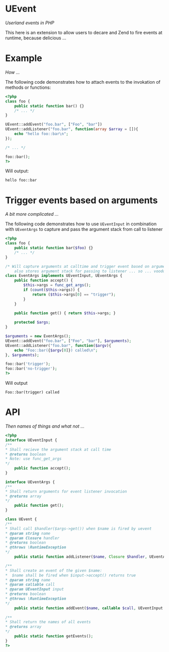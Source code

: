 UEvent
======
*Userland events in PHP*

This here is an extension to allow users to decare and Zend to fire events at runtime, because delicious ...

Example
=======
*How ...*

The following code demonstrates how to attach events to the invokation of methods or functions:

```php
<?php
class foo {
	public static function bar() {}
	/* ... */
}

UEvent::addEvent("foo.bar", ["Foo", "bar"])
UEvent::addListener("foo.bar", function(array $array = []){
	echo "hello foo::bar\n";
});

/* ... */

foo::bar();
?>
```

Will output:

```
hello foo::bar
```

Trigger events based on arguments
=================================
*A bit more complicated ...*

The following code demonstrates how to use ```UEventInput``` in combination with ```UEventArgs``` to capture
and pass the argument stack from call to listener

```php
<?php
class foo {
	public static function bar($foo) {}
	/* ... */
}

/* Will capture arguments at calltime and trigger event based on arguments
	also stores argument stack for passing to listener ... so ... voodoo ... */
class EventArgs implements UEventInput, UEventArgs {
	public function accept() {
		$this->args = func_get_args();
		if (count($this->args)) {
			return ($this->args[0] == "trigger");
		}
	}
	
	public function get() { return $this->args;	}

	protected $args;
}

$arguments = new EventArgs();
UEvent::addEvent("foo.bar", ["Foo", "bar"], $arguments);
UEvent::addListener("foo.bar", function($argv){
	echo "Foo::bar({$argv[0]}) called\n";
}, $arguments);

foo::bar('trigger');
foo::bar('no-trigger');
?>
```

Will output

```
Foo::bar(trigger) called
```

API
===
*Then names of things and what not ...*

```php
<?php
interface UEventInput {
/**
* Shall recieve the argument stack at call time
* @returns boolean
* Note: use func_get_args
*/
	public function accept();
}

interface UEventArgs {
/**
* Shall return arguments for event listener invocation
* @returns array
*/
	public function get();
}

class UEvent {
/**
* Shall call $handler($args->get()) when $name is fired by uevent 
* @param string name
* @param Closure handler
* @returns boolean
* @throws \RuntimeException
*/
	public static function addListener($name, Closure $handler, UEventArgs $args = null);

/**
* Shall create an event of the given $name:
*  $name shall be fired when $input->accept() returns true
* @param string name
* @param callable call
* @param UEventInput input
* @returns boolean
* @throws \RuntimeException
*/
	public static function addEvent($name, callable $call, UEventInput $input = null);
	
/**
* Shall return the names of all events
* @returns array
*/
	public static function getEvents();
}
?>
```
